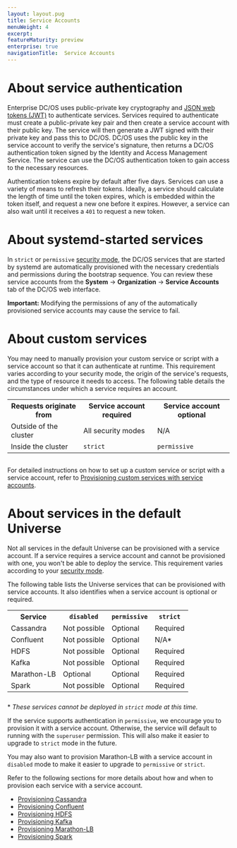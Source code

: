 ```yaml
---
layout: layout.pug
title: Service Accounts
menuWeight: 4
excerpt:
featureMaturity: preview
enterprise: true
navigationTitle:  Service Accounts
---
```





# About service authentication

Enterprise DC/OS uses public-private key cryptography and [JSON web tokens (JWT)](https://jwt.io/introduction/) to authenticate services. Services required to authenticate must  create a public-private key pair and then create a service account with their public key. The service will then generate a JWT signed with their private key and pass this to DC/OS. DC/OS uses the public key in the service account to verify the service's signature, then returns a DC/OS authentication token signed by the Identity and Access Management Service. The service can use the DC/OS authentication token to gain access to the necessary resources.

Authentication tokens expire by default after five days. Services can use a variety of means to refresh their tokens. Ideally, a service should calculate the length of time until the token expires, which is embedded within the token itself, and request a new one before it expires. However, a service can also wait until it receives a `401` to request a new token. 


# About systemd-started services

In `strict` or `permissive` [security mode](/docs/1.8/administration/installing/ent/custom/configuration-parameters/#security), the DC/OS services that are started by systemd are automatically provisioned with the necessary credentials and permissions during the bootstrap sequence. You can review these service accounts from the **System** -> **Organization** -> **Service Accounts** tab of the DC/OS web interface. 

**Important:** Modifying the permissions of any of the automatically provisioned service accounts may cause the service to fail.


# <a name="user-service-auth"></a>About custom services

You may need to manually provision your custom service or script with a service account so that it can authenticate at runtime. This requirement varies according to your security mode, the origin of the service's requests, and the type of resource it needs to access. The following table details the circumstances under which a service requires an account.

<table class ="table" STYLE="margin-bottom: 30px;">
  <tr>
    <th>
      Requests originate from
    </th>
    <th>
      Service account required
    </th>
    <th>
      Service account optional
    </th>
  </tr>
  <tr>
    <td>
      Outside of the cluster
    </td>
    <td>
      All security modes
    </td>
    <td>
      N/A
    </td>
  </tr> 
  <tr>
    <td>
      Inside the cluster
    </td>
    <td>
      <code>strict</code> 
    </td>
    <td>
      <code>permissive</code>
  </tr>
</table>

For detailed instructions on how to set up a custom service or script with a service account, refer to [Provisioning custom services with service accounts](/docs/1.8/administration/id-and-access-mgt/service-auth/custom-service-auth/).


# <a name="universe-service-auth"></a>About services in the default Universe

Not all services in the default Universe can be provisioned with a service account. If a service requires a service account and cannot be provisioned with one, you won't be able to deploy the service. This requirement varies according to your [security mode](/docs/1.8/administration/installing/ent/custom/configuration-parameters/#security).

The following table lists the Universe services that can be provisioned with service accounts. It also identifies when a service account is optional or required.

<table class="table" STYLE="margin-bottom: 25px;">
  <tr>
    <th>
      Service
    </th>
    <th>
      <code>disabled</code>
    </th>
    <th>
      <code>permissive</code>
    </th>
    <th>
      <code>strict</code>
    </th>
  </tr>
  <tr>
    <td>
      Cassandra
    </td>
    <td>
      Not possible
    </td>
    <td>
      Optional
    </td>
    <td>
      Required
    </td>
  </tr>
    <tr>
    <td>
      Confluent
    </td>
    <td>
      Not possible
    </td>
    <td>
      Optional
    </td>
    <td>
      N/A*
    </td>
  </tr>
  <tr>
    <td>
      HDFS
    </td>
    <td>
      Not possible
    </td>
    <td>
      Optional
    </td>
    <td>
      Required
    </td>
  </tr>
  <tr>
    <td>
      Kafka
    </td>
    <td>
      Not possible
    </td>
    <td>
      Optional
    </td>
    <td>
      Required
    </td>
  </tr>
  <tr>
    <td>
      Marathon-LB
    </td>
    <td>
      Optional
    </td>
    <td>
      Optional
    </td>
    <td>
      Required
    </td>
  </tr>
  <tr>
    <td>
      Spark
    </td>
    <td>
      Not possible
    </td>
    <td>
      Optional
    </td>
    <td>
      Required
    </td>
  </tr>
</table>

\* *These services cannot be deployed in `strict` mode at this time.*

If the service supports authentication in `permissive`, we encourage you to provision it with a service account. Otherwise, the service will default to running with the `superuser` permission. This will also make it easier to upgrade to `strict` mode in the future.

You may also want to provision Marathon-LB with a service account in `disabled` mode to make it easier to upgrade to `permissive` or `strict`.

Refer to the following sections for more details about how and when to provision each service with a service account.

- [Provisioning Cassandra](/docs/1.8/administration/id-and-access-mgt/service-auth/cass-auth/)
- [Provisioning Confluent](/docs/1.8/administration/id-and-access-mgt/service-auth/confluent-auth/)
- [Provisioning HDFS](/docs/1.8/administration/id-and-access-mgt/service-auth/hdfs-auth/)
- [Provisioning Kafka](/docs/1.8/administration/id-and-access-mgt/service-auth/kafka-auth/)
- [Provisioning Marathon-LB](/docs/1.8/administration/id-and-access-mgt/service-auth/mlb-auth/)
- [Provisioning Spark](/docs/1.8/administration/id-and-access-mgt/service-auth/spark-auth/)